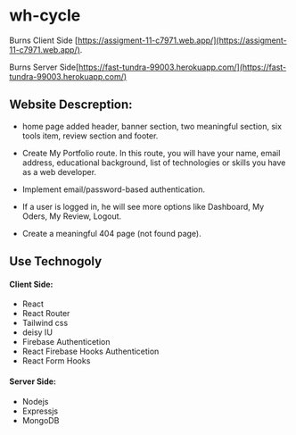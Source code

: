 # wh-cycle

Burns Client Side [https://assigment-11-c7971.web.app/](https://assigment-11-c7971.web.app/).

Burns Server Side[https://fast-tundra-99003.herokuapp.com/](https://fast-tundra-99003.herokuapp.com/)

## Website Descreption:

- home page added header, banner section, two meaningful section, six tools item, review section and footer.
- Create My Portfolio route. In this route, you will have your name, email address, educational background, list of technologies or skills you have as a web developer.
- Implement email/password-based authentication.
- If a user is logged in, he will see more options like Dashboard, My Oders, My Review, Logout.

- Create a meaningful 404 page (not found page).

## Use Technogoly

#### Client Side:

- React
- React Router
- Tailwind css
- deisy IU
- Firebase Authenticetion
- React Firebase Hooks Authenticetion
- React Form Hooks

#### Server Side:

- Nodejs
- Expressjs
- MongoDB
